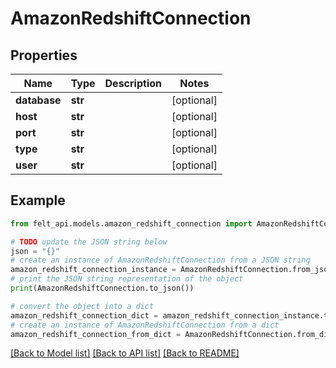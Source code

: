 # AmazonRedshiftConnection


## Properties

Name | Type | Description | Notes
------------ | ------------- | ------------- | -------------
**database** | **str** |  | [optional] 
**host** | **str** |  | [optional] 
**port** | **str** |  | [optional] 
**type** | **str** |  | [optional] 
**user** | **str** |  | [optional] 

## Example

```python
from felt_api.models.amazon_redshift_connection import AmazonRedshiftConnection

# TODO update the JSON string below
json = "{}"
# create an instance of AmazonRedshiftConnection from a JSON string
amazon_redshift_connection_instance = AmazonRedshiftConnection.from_json(json)
# print the JSON string representation of the object
print(AmazonRedshiftConnection.to_json())

# convert the object into a dict
amazon_redshift_connection_dict = amazon_redshift_connection_instance.to_dict()
# create an instance of AmazonRedshiftConnection from a dict
amazon_redshift_connection_from_dict = AmazonRedshiftConnection.from_dict(amazon_redshift_connection_dict)
```
[[Back to Model list]](../README.md#documentation-for-models) [[Back to API list]](../README.md#documentation-for-api-endpoints) [[Back to README]](../README.md)


